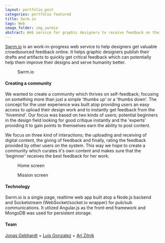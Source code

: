 ```yaml
---
layout: portfolio_post
categories: portfolio featured
title: Swrm.io
tags: Web
image_folder: img_swrmio
abstract: Web service for graphic designers to receive feedback on their work atop a Node.js stack.
---
```


[Swrm.io](http://swrm.io) is an work-in-progress web service to help designers get valuable crowdsourced feedback online. It helps graphic designers publish their drafts and artifacts to quickly get critical feedback which can potentially help them improve their designs and serve humanity better.

<figure class="post-image">
	<img lazysrc="/img/img_swrmio/logo.png">
	<figcaption>Swrm.io</figcaption>
</figure>

<h4>Creating a community</h4>

We wanted to create a community which thrives on self-feedback; focusing on something more than just a simple 'thumbs up' or a 'thumbs down'. The concept for the user experience was built atop providing users an easy access to upload their design work and to instantly get feedback from the 'hivemind'. Our focus was based on two kinds of users; potential beginners in the design field looking for good critique instantly and the 'experts' providing it to gain points to themselves earn the ability to post content.

We focus on three kind of interactions; the uploading and receiving of digital content, the giving of feedback and finally, rating the feedback provided by other users on the system. This way we hope to create a community which curates it's own content and makes sure that the 'beginner' receives the best feedback for her work.

<figure class="post-image">
	<img lazysrc="/img/img_swrmio/screencap.png">
	<figcaption>Home screen</figcaption>
</figure>

<figure class="post-image">
	<img lazysrc="/img/img_swrmio/missions.png">
	<figcaption>Mission screen</figcaption>
</figure>

<h4>Technology</h4>

Swrm.io is a single page, realtime web app built atop a Node.js backend and Socketstream (WebSocket/socket.io wrapper) for pub/sub communications. It utlized Angular.js as the front-end framework and MongoDB was used for persistent storage.

<h4>Team</h4>

[Jonas Gebhardt](http://jonasgebhardt.net) + [Luis Gonzalez](http://lgonza.com) + [Ari Zilnik](http://ari.zilnik.com/)
